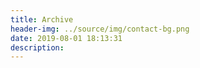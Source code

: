 ```yaml
---
title: Archive
header-img: ../source/img/contact-bg.png
date: 2019-08-01 18:13:31
description:
---
```

